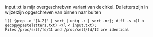 

input.txt is mijn overgeschrebven variant van de cirkel. De letters zijn in wijzerzijn opgeschreven van binnen naar buiten

```
l() {grep -o '[A-Z]' | sort | uniq -c | sort -nr}; diff -s <(l < gecoppypasteletters.txt) <(l < input.txt);
Files /proc/self/fd/11 and /proc/self/fd/12 are identical
```
